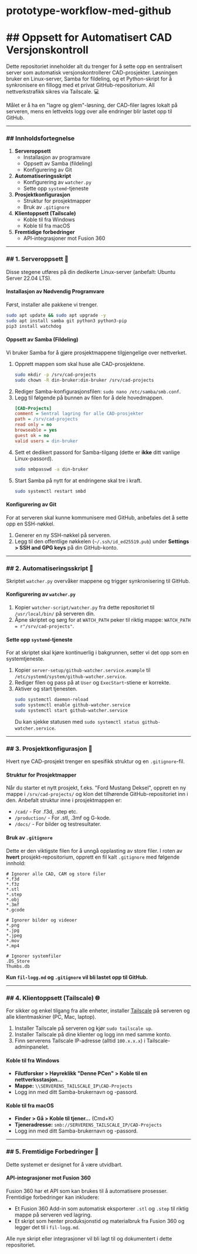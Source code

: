 # prototype-workflow-med-github

# \#\# Oppsett for Automatisert CAD Versjonskontroll

Dette repositoriet inneholder alt du trenger for å sette opp en sentralisert server som automatisk versjonskontrollerer CAD-prosjekter. Løsningen bruker en Linux-server, Samba for fildeling, og et Python-skript for å synkronisere en fillogg med et privat GitHub-repositorium. All nettverkstrafikk sikres via Tailscale. 💻

Målet er å ha en "lagre og glem"-løsning, der CAD-filer lagres lokalt på serveren, mens en lettvekts logg over alle endringer blir lastet opp til GitHub.

-----

### \#\# Innholdsfortegnelse

1.  **Serveroppsett**
      * Installasjon av programvare
      * Oppsett av Samba (fildeling)
      * Konfigurering av Git
2.  **Automatiseringsskript**
      * Konfigurering av `watcher.py`
      * Sette opp `systemd`-tjeneste
3.  **Prosjektkonfigurasjon**
      * Struktur for prosjektmapper
      * Bruk av `.gitignore`
4.  **Klientoppsett (Tailscale)**
      * Koble til fra Windows
      * Koble til fra macOS
5.  **Fremtidige forbedringer**
      * API-integrasjoner mot Fusion 360

-----

### \#\# 1. Serveroppsett 🐧

Disse stegene utføres på din dedikerte Linux-server (anbefalt: Ubuntu Server 22.04 LTS).

#### **Installasjon av Nødvendig Programvare**

Først, installer alle pakkene vi trenger.

```bash
sudo apt update && sudo apt upgrade -y
sudo apt install samba git python3 python3-pip
pip3 install watchdog
```

#### **Oppsett av Samba (Fildeling)**

Vi bruker Samba for å gjøre prosjektmappene tilgjengelige over nettverket.

1.  Opprett mappen som skal huse alle CAD-prosjektene.
    ```bash
    sudo mkdir -p /srv/cad-projects
    sudo chown -R din-bruker:din-bruker /srv/cad-projects
    ```
2.  Rediger Samba-konfigurasjonsfilen: `sudo nano /etc/samba/smb.conf`.
3.  Legg til følgende på bunnen av filen for å dele hovedmappen.
    ```ini
    [CAD-Projects]
    comment = Sentral lagring for alle CAD-prosjekter
    path = /srv/cad-projects
    read only = no
    browseable = yes
    guest ok = no
    valid users = din-bruker
    ```
4.  Sett et dedikert passord for Samba-tilgang (dette er **ikke** ditt vanlige Linux-passord).
    ```bash
    sudo smbpasswd -a din-bruker
    ```
5.  Start Samba på nytt for at endringene skal tre i kraft.
    ```bash
    sudo systemctl restart smbd
    ```

#### **Konfigurering av Git**

For at serveren skal kunne kommunisere med GitHub, anbefales det å sette opp en SSH-nøkkel.

1.  Generer en ny SSH-nøkkel på serveren.
2.  Legg til den offentlige nøkkelen (`~/.ssh/id_ed25519.pub`) under **Settings \> SSH and GPG keys** på din GitHub-konto.

-----

### \#\# 2. Automatiseringsskript 🤖

Skriptet `watcher.py` overvåker mappene og trigger synkronisering til GitHub.

#### **Konfigurering av `watcher.py`**

1.  Kopier `watcher-script/watcher.py` fra dette repositoriet til `/usr/local/bin/` på serveren din.
2.  Åpne skriptet og sørg for at `WATCH_PATH` peker til riktig mappe: `WATCH_PATH = r"/srv/cad-projects"`.

#### **Sette opp `systemd`-tjeneste**

For at skriptet skal kjøre kontinuerlig i bakgrunnen, setter vi det opp som en systemtjeneste.

1.  Kopier `server-setup/github-watcher.service.example` til `/etc/systemd/system/github-watcher.service`.
2.  Rediger filen og pass på at `User` og `ExecStart`-stiene er korrekte.
3.  Aktiver og start tjenesten.
    ```bash
    sudo systemctl daemon-reload
    sudo systemctl enable github-watcher.service
    sudo systemctl start github-watcher.service
    ```
    Du kan sjekke statusen med `sudo systemctl status github-watcher.service`.

-----

### \#\# 3. Prosjektkonfigurasjon 📂

Hvert nye CAD-prosjekt trenger en spesifikk struktur og en `.gitignore`-fil.

#### **Struktur for Prosjektmapper**

Når du starter et nytt prosjekt, f.eks. "Ford Mustang Deksel", opprett en ny mappe i `/srv/cad-projects/` og klon det tilhørende GitHub-repositoriet inn i den. Anbefalt struktur inne i prosjektmappen er:

  * `/cad/` - For .f3d, .step etc.
  * `/production/` - For .stl, .3mf og G-kode.
  * `/docs/` - For bilder og testresultater.

#### **Bruk av `.gitignore`**

Dette er den viktigste filen for å unngå opplasting av store filer. I roten av **hvert** prosjekt-repositorium, opprett en fil kalt `.gitignore` med følgende innhold:

```
# Ignorer alle CAD, CAM og store filer
*.f3d
*.f3z
*.stl
*.step
*.obj
*.3mf
*.gcode

# Ignorer bilder og videoer
*.png
*.jpg
*.jpeg
*.mov
*.mp4

# Ignorer systemfiler
.DS_Store
Thumbs.db
```

**Kun `fil-logg.md` og `.gitignore` vil bli lastet opp til GitHub.**

-----

### \#\# 4. Klientoppsett (Tailscale) 🌐

For sikker og enkel tilgang fra alle enheter, installer [Tailscale](https://tailscale.com/) på serveren og alle klientmaskiner (PC, Mac, laptop).

1.  Installer Tailscale på serveren og kjør `sudo tailscale up`.
2.  Installer Tailscale på dine klienter og logg inn med samme konto.
3.  Finn serverens Tailscale IP-adresse (alltid `100.x.x.x`) i Tailscale-adminpanelet.

#### **Koble til fra Windows**

  * **Filutforsker \> Høyreklikk "Denne PCen" \> Koble til en nettverksstasjon...**
  * **Mappe:** `\\SERVERENS_TAILSCALE_IP\CAD-Projects`
  * Logg inn med ditt Samba-brukernavn og -passord.

#### **Koble til fra macOS**

  * **Finder \> Gå \> Koble til tjener...** (Cmd+K)
  * **Tjeneradresse:** `smb://SERVERENS_TAILSCALE_IP/CAD-Projects`
  * Logg inn med ditt Samba-brukernavn og -passord.

-----

### \#\# 5. Fremtidige Forbedringer 🚀

Dette systemet er designet for å være utvidbart.

#### **API-integrasjoner mot Fusion 360**

Fusion 360 har et API som kan brukes til å automatisere prosesser. Fremtidige forbedringer kan inkludere:

  * Et Fusion 360 Add-in som automatisk eksporterer `.stl` og `.step` til riktig mappe på serveren ved lagring.
  * Et skript som henter produksjonstid og materialbruk fra Fusion 360 og legger det til i `fil-logg.md`.

Alle nye skript eller integrasjoner vil bli lagt til og dokumentert i dette repositoriet.
